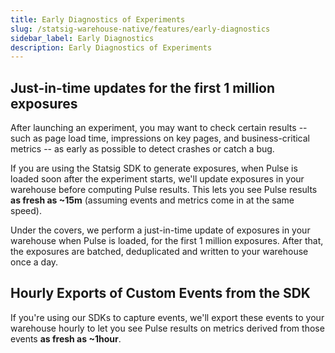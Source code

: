 ```yaml
---
title: Early Diagnostics of Experiments
slug: /statsig-warehouse-native/features/early-diagnostics
sidebar_label: Early Diagnostics
description: Early Diagnostics of Experiments
---
```


## Just-in-time updates for the first 1 million exposures

After launching an experiment, you may want to check certain results -- such as page load time, impressions on key pages, and business-critical metrics -- as early as possible to detect crashes or catch a bug.

If you are using the Statsig SDK to generate exposures, when Pulse is loaded soon after the experiment starts, we'll update exposures in your warehouse before computing Pulse results. This lets you see Pulse results **as fresh as ~15m** (assuming events and metrics come in at the same speed).

Under the covers, we perform a just-in-time update of exposures in your warehouse when Pulse is loaded, for the first 1 million exposures. After that, the exposures are batched, deduplicated and written to your warehouse once a day.

## Hourly Exports of Custom Events from the SDK

If you're using our SDKs to capture events, we'll export these events to your warehouse hourly to let you see Pulse results on metrics derived from those events **as fresh as ~1hour**. 